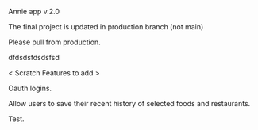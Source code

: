 Annie app v.2.0

The final project is updated in production branch (not main)

Please pull from production. 

dfdsdsfdsdsfsd

< Scratch Features to add >

Oauth logins.

Allow users to save their recent history of selected foods and restaurants.

Test.
